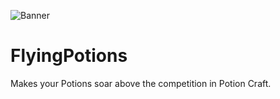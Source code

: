 ![Banner](https://user-images.githubusercontent.com/91914593/135918760-f718eaf3-fe3e-4653-ab78-f56dfb6327e6.png)
# FlyingPotions
 Makes your Potions soar above the competition in Potion Craft.
